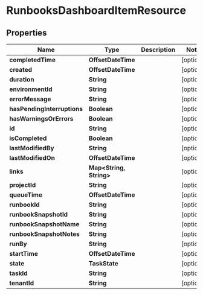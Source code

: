 

# RunbooksDashboardItemResource


## Properties

Name | Type | Description | Notes
------------ | ------------- | ------------- | -------------
**completedTime** | **OffsetDateTime** |  |  [optional]
**created** | **OffsetDateTime** |  |  [optional]
**duration** | **String** |  |  [optional]
**environmentId** | **String** |  |  [optional]
**errorMessage** | **String** |  |  [optional]
**hasPendingInterruptions** | **Boolean** |  |  [optional]
**hasWarningsOrErrors** | **Boolean** |  |  [optional]
**id** | **String** |  |  [optional]
**isCompleted** | **Boolean** |  |  [optional]
**lastModifiedBy** | **String** |  |  [optional]
**lastModifiedOn** | **OffsetDateTime** |  |  [optional]
**links** | **Map&lt;String, String&gt;** |  |  [optional]
**projectId** | **String** |  |  [optional]
**queueTime** | **OffsetDateTime** |  |  [optional]
**runbookId** | **String** |  |  [optional]
**runbookSnapshotId** | **String** |  |  [optional]
**runbookSnapshotName** | **String** |  |  [optional]
**runbookSnapshotNotes** | **String** |  |  [optional]
**runBy** | **String** |  |  [optional]
**startTime** | **OffsetDateTime** |  |  [optional]
**state** | **TaskState** |  |  [optional]
**taskId** | **String** |  |  [optional]
**tenantId** | **String** |  |  [optional]



